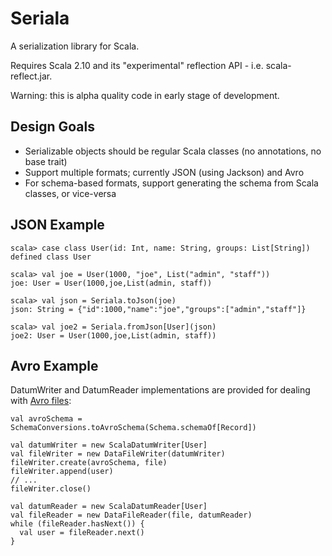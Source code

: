 Seriala
=======

A serialization library for Scala.

Requires Scala 2.10 and its "experimental" reflection API - i.e. scala-reflect.jar.

Warning: this is alpha quality code in early stage of development.

Design Goals
------------

* Serializable objects should be regular Scala classes (no annotations, no base trait)
* Support multiple formats; currently JSON (using Jackson) and Avro
* For schema-based formats, support generating the schema from Scala classes, or vice-versa

JSON Example
------------

    scala> case class User(id: Int, name: String, groups: List[String])
    defined class User
    
    scala> val joe = User(1000, "joe", List("admin", "staff"))
    joe: User = User(1000,joe,List(admin, staff))
    
    scala> val json = Seriala.toJson(joe)
    json: String = {"id":1000,"name":"joe","groups":["admin","staff"]}
    
    scala> val joe2 = Seriala.fromJson[User](json)
    joe2: User = User(1000,joe,List(admin, staff))

Avro Example
------------

DatumWriter and DatumReader implementations are provided for dealing with
[Avro files](http://avro.apache.org/docs/1.7.3/gettingstartedjava.html#Serializing):

    val avroSchema = SchemaConversions.toAvroSchema(Schema.schemaOf[Record])

    val datumWriter = new ScalaDatumWriter[User]
    val fileWriter = new DataFileWriter(datumWriter)
    fileWriter.create(avroSchema, file)
    fileWriter.append(user)
    // ...
    fileWriter.close()

    val datumReader = new ScalaDatumReader[User]
    val fileReader = new DataFileReader(file, datumReader)
    while (fileReader.hasNext()) {
      val user = fileReader.next()
    }

